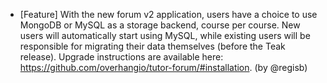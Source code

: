 - [Feature] With the new forum v2 application, users have a choice to use MongoDB or MySQL as a storage backend, course per course. New users will automatically start using MySQL, while existing users will be responsible for migrating their data themselves (before the Teak release). Upgrade instructions are available here: https://github.com/overhangio/tutor-forum/#installation. (by @regisb)
